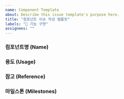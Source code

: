 ```yaml
---
name: Component Template
about: Describe this issue template's purpose here.
title: "컴포넌트 이슈 작성 템플릿"
labels: "🎯 기능 구현"
assignees: ""
---
```


### **컴포넌트명 (Name)**

<!-- 작성하고자 하는 컴포넌트의 이름을 작성합니다.

> Divider
-->

### **용도 (Usage)**

<!-- 컴포넌트의 사용 용도에 대해 명시합니다.
피그마에 작성해둔 내용을 위주로 사용하고, 덧붙일 내용이 있다면 붙이면 됩니다.

> 콘텐츠 섹션을 시각적으로 구분할 때 사용합니다. 레이아웃의 구조를 명확히 하며, 사용자의 정보 탐색을 돕습니다.
선택적으로 텍스트를 포함할 수 있어 콘텐츠 간의 관계나 주제 전환을 나타낼 수 있습니다.
-->

### **참고 (Reference)**

<!-- 컴포넌트 개발 시 참고한 자료들을 적습니다.

- [NextUI](https://nextui.org/docs/components/divider)

-->

### **마일스톤 (Milestones)**

<!-- 프로젝트를 제 시간에 맞추기 위해 테크 스펙의 내용을 바탕으로 추정한 마일스톤을 공유합니다. 실험 계획, 배포 날짜를 포함해 최대한 자세히 적습니다.

> ~ 9/25: BPL 컴포넌트 개발
9/28 ~ 9/29: 실험 변수 추가, 로컬 변수 추가
9/30 ~ 10/4: 추석 연휴!
10/5: 하단 탭 확장 가능한 구조로 리팩토링
10/6 ~ 10/8: 비즈니스 로직 구현
10/12 ~ 10/20: 사용자 이벤트 부착 및 미진한 내용 보충
10/20: 2.45.0 코드 프리즈 (이때까지 내부 기능 테스트, 이벤트 로깅 테스트)
10/21 ~ 10/23: 2.45.0 릴리즈 QA
11/4: 2.45.0 Rollout -->
